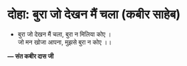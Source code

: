 # दोहा: बुरा जो देखन मैं चला (कबीर साहेब)

- बुरा जो देखन मैं चला, बुरा न मिलिया कोए ।\
  जो मन खोजा आपना, मुझसे बुरा न कोए ।।

**— संत कबीर दास जी**
